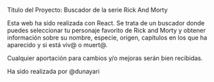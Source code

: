 Título del Proyecto:
Buscador de la serie Rick And Morty

Esta web ha sido realizada con React. Se trata de un buscador donde puedes seleccionar tu personaje favorito de Rick and Morty y obtener información sobre su nombre, especie, origen, capítulos en los que ha aparecido y si está viv@ o muert@.

Cualquier aportación para cambios y/o mejoras serán bien recibidas.

Ha sido realizada por @dunayari
